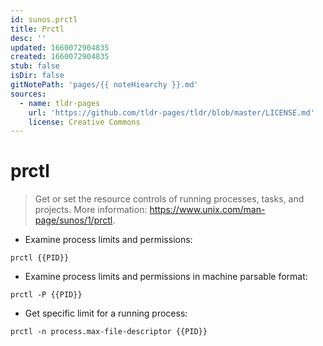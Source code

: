 ```yaml
---
id: sunos.prctl
title: Prctl
desc: ''
updated: 1660072904835
created: 1660072904835
stub: false
isDir: false
gitNotePath: 'pages/{{ noteHiearchy }}.md'
sources:
  - name: tldr-pages
    url: 'https://github.com/tldr-pages/tldr/blob/master/LICENSE.md'
    license: Creative Commons
---
```

# prctl

> Get or set the resource controls of running processes, tasks, and projects.
> More information: <https://www.unix.com/man-page/sunos/1/prctl>.

- Examine process limits and permissions:

`prctl {{PID}}`

- Examine process limits and permissions in machine parsable format:

`prctl -P {{PID}}`

- Get specific limit for a running process:

`prctl -n process.max-file-descriptor {{PID}}`

